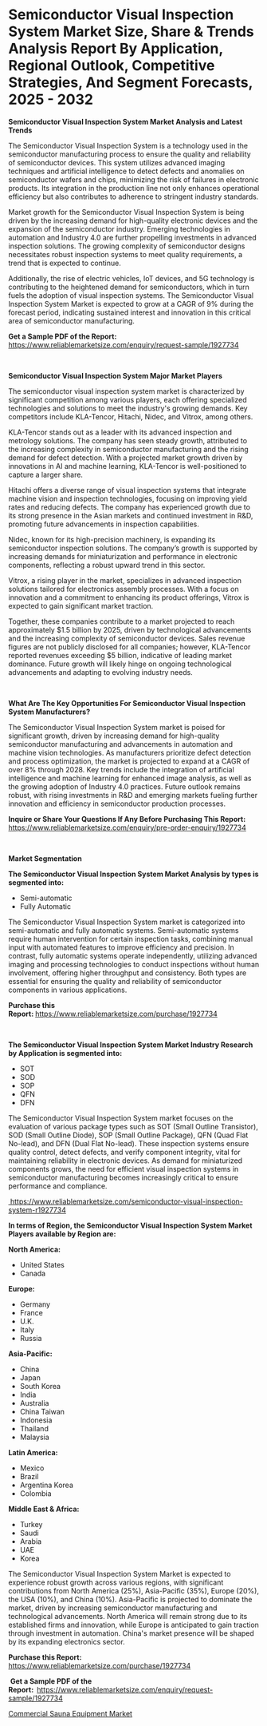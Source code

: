 <p><h1>Semiconductor Visual Inspection System Market Size, Share & Trends Analysis Report By Application, Regional Outlook, Competitive Strategies, And Segment Forecasts, 2025 - 2032</h1></p><p><strong>Semiconductor Visual Inspection System Market Analysis and Latest Trends</strong></p>
<p><p>The Semiconductor Visual Inspection System is a technology used in the semiconductor manufacturing process to ensure the quality and reliability of semiconductor devices. This system utilizes advanced imaging techniques and artificial intelligence to detect defects and anomalies on semiconductor wafers and chips, minimizing the risk of failures in electronic products. Its integration in the production line not only enhances operational efficiency but also contributes to adherence to stringent industry standards.</p><p>Market growth for the Semiconductor Visual Inspection System is being driven by the increasing demand for high-quality electronic devices and the expansion of the semiconductor industry. Emerging technologies in automation and Industry 4.0 are further propelling investments in advanced inspection solutions. The growing complexity of semiconductor designs necessitates robust inspection systems to meet quality requirements, a trend that is expected to continue.</p><p>Additionally, the rise of electric vehicles, IoT devices, and 5G technology is contributing to the heightened demand for semiconductors, which in turn fuels the adoption of visual inspection systems. The Semiconductor Visual Inspection System Market is expected to grow at a CAGR of 9% during the forecast period, indicating sustained interest and innovation in this critical area of semiconductor manufacturing.</p></p>
<p><strong>Get a Sample PDF of the Report:&nbsp;</strong> <a href="https://www.reliablemarketsize.com/enquiry/request-sample/1927734?utm_campaign=1879&utm_medium=2&utm_source=Github&utm_content=ia&utm_term=15012025&utm_id=semiconductor-visual-inspection-system">https://www.reliablemarketsize.com/enquiry/request-sample/1927734</a></p>
<p>&nbsp;</p>
<p><strong>Semiconductor Visual Inspection System Major Market Players</strong></p>
<p><p>The semiconductor visual inspection system market is characterized by significant competition among various players, each offering specialized technologies and solutions to meet the industry's growing demands. Key competitors include KLA-Tencor, Hitachi, Nidec, and Vitrox, among others.</p><p>KLA-Tencor stands out as a leader with its advanced inspection and metrology solutions. The company has seen steady growth, attributed to the increasing complexity in semiconductor manufacturing and the rising demand for defect detection. With a projected market growth driven by innovations in AI and machine learning, KLA-Tencor is well-positioned to capture a larger share.</p><p>Hitachi offers a diverse range of visual inspection systems that integrate machine vision and inspection technologies, focusing on improving yield rates and reducing defects. The company has experienced growth due to its strong presence in the Asian markets and continued investment in R&D, promoting future advancements in inspection capabilities.</p><p>Nidec, known for its high-precision machinery, is expanding its semiconductor inspection solutions. The company’s growth is supported by increasing demands for miniaturization and performance in electronic components, reflecting a robust upward trend in this sector.</p><p>Vitrox, a rising player in the market, specializes in advanced inspection solutions tailored for electronics assembly processes. With a focus on innovation and a commitment to enhancing its product offerings, Vitrox is expected to gain significant market traction.</p><p>Together, these companies contribute to a market projected to reach approximately $1.5 billion by 2025, driven by technological advancements and the increasing complexity of semiconductor devices. Sales revenue figures are not publicly disclosed for all companies; however, KLA-Tencor reported revenues exceeding $5 billion, indicative of leading market dominance. Future growth will likely hinge on ongoing technological advancements and adapting to evolving industry needs.</p></p>
<p>&nbsp;</p>
<p><strong>What Are The Key Opportunities For Semiconductor Visual Inspection System Manufacturers?</strong></p>
<p><p>The Semiconductor Visual Inspection System market is poised for significant growth, driven by increasing demand for high-quality semiconductor manufacturing and advancements in automation and machine vision technologies. As manufacturers prioritize defect detection and process optimization, the market is projected to expand at a CAGR of over 8% through 2028. Key trends include the integration of artificial intelligence and machine learning for enhanced image analysis, as well as the growing adoption of Industry 4.0 practices. Future outlook remains robust, with rising investments in R&D and emerging markets fueling further innovation and efficiency in semiconductor production processes.</p></p>
<p><strong>Inquire or Share Your Questions If Any Before Purchasing This Report:</strong> <a href="https://www.reliablemarketsize.com/enquiry/pre-order-enquiry/1927734?utm_campaign=1879&utm_medium=2&utm_source=Github&utm_content=ia&utm_term=15012025&utm_id=semiconductor-visual-inspection-system">https://www.reliablemarketsize.com/enquiry/pre-order-enquiry/1927734</a></p>
<p>&nbsp;</p>
<p><strong>Market Segmentation</strong></p>
<p><strong>The Semiconductor Visual Inspection System Market Analysis by types is segmented into:</strong></p>
<p><ul><li>Semi-automatic</li><li>Fully Automatic</li></ul></p>
<p><p>The Semiconductor Visual Inspection System market is categorized into semi-automatic and fully automatic systems. Semi-automatic systems require human intervention for certain inspection tasks, combining manual input with automated features to improve efficiency and precision. In contrast, fully automatic systems operate independently, utilizing advanced imaging and processing technologies to conduct inspections without human involvement, offering higher throughput and consistency. Both types are essential for ensuring the quality and reliability of semiconductor components in various applications.</p></p>
<p><strong>Purchase this Report:&nbsp;</strong><a href="https://www.reliablemarketsize.com/purchase/1927734?utm_campaign=1879&utm_medium=2&utm_source=Github&utm_content=ia&utm_term=15012025&utm_id=semiconductor-visual-inspection-system">https://www.reliablemarketsize.com/purchase/1927734</a></p>
<p>&nbsp;</p>
<p><strong>The Semiconductor Visual Inspection System Market Industry Research by Application is segmented into:</strong></p>
<p><ul><li>SOT</li><li>SOD</li><li>SOP</li><li>QFN</li><li>DFN</li></ul></p>
<p><p>The Semiconductor Visual Inspection System market focuses on the evaluation of various package types such as SOT (Small Outline Transistor), SOD (Small Outline Diode), SOP (Small Outline Package), QFN (Quad Flat No-lead), and DFN (Dual Flat No-lead). These inspection systems ensure quality control, detect defects, and verify component integrity, vital for maintaining reliability in electronic devices. As demand for miniaturized components grows, the need for efficient visual inspection systems in semiconductor manufacturing becomes increasingly critical to ensure performance and compliance.</p></p>
<p><a href="https://www.reliablemarketsize.com/semiconductor-visual-inspection-system-r1927734?utm_campaign=1879&utm_medium=2&utm_source=Github&utm_content=ia&utm_term=15012025&utm_id=semiconductor-visual-inspection-system">&nbsp;https://www.reliablemarketsize.com/semiconductor-visual-inspection-system-r1927734</a></p>
<p><strong>In terms of Region, the Semiconductor Visual Inspection System Market Players available by Region are:</strong></p>
<p>
    <p> <strong> North America: </strong>
        <ul>
            <li>United States</li>
            <li>Canada</li>
        </ul>
        </p> 
    <p> <strong> Europe: </strong>
        <ul>
            <li>Germany</li>
            <li>France</li>
            <li>U.K.</li>
            <li>Italy</li>
            <li>Russia</li>
        </ul>
        </p> 
    <p> <strong> Asia-Pacific: </strong>
        <ul>
            <li>China</li>
            <li>Japan</li>
            <li>South Korea</li>
            <li>India</li>
            <li>Australia</li>
            <li>China Taiwan</li>
            <li>Indonesia</li>
            <li>Thailand</li>
            <li>Malaysia</li>
        </ul>
        </p> 
    <p> <strong> Latin America: </strong>
        <ul>
            <li>Mexico</li>
            <li>Brazil</li>
            <li>Argentina Korea</li>
            <li>Colombia</li>
        </ul>
        </p> 
    <p> <strong> Middle East & Africa: </strong>
        <ul>
            <li>Turkey</li>
            <li>Saudi</li>
            <li>Arabia</li>
            <li>UAE</li>
            <li>Korea</li>
        </ul>
    </p>
    </p>
<p><p>The Semiconductor Visual Inspection System Market is expected to experience robust growth across various regions, with significant contributions from North America (25%), Asia-Pacific (35%), Europe (20%), the USA (10%), and China (10%). Asia-Pacific is projected to dominate the market, driven by increasing semiconductor manufacturing and technological advancements. North America will remain strong due to its established firms and innovation, while Europe is anticipated to gain traction through investment in automation. China's market presence will be shaped by its expanding electronics sector.</p></p>
<p><strong>Purchase this Report: </strong><a href="https://www.reliablemarketsize.com/purchase/1927734?utm_campaign=1879&utm_medium=2&utm_source=Github&utm_content=ia&utm_term=15012025&utm_id=semiconductor-visual-inspection-system">https://www.reliablemarketsize.com/purchase/1927734</a></p>
<p>&nbsp;<strong>Get a Sample PDF of the Report:&nbsp;&nbsp;</strong><a href="https://www.reliablemarketsize.com/enquiry/request-sample/1927734?utm_campaign=1879&utm_medium=2&utm_source=Github&utm_content=ia&utm_term=15012025&utm_id=semiconductor-visual-inspection-system">https://www.reliablemarketsize.com/enquiry/request-sample/1927734</a></p>
<p><strong></strong></p>
<p><p><a href="https://github.com/FassouRP/Market-Research-Report-List-6/blob/main/commercial-sauna-equipment-market.md?utm_campaign=1879&utm_medium=2&utm_source=Github&utm_content=ia&utm_term=15012025&utm_id=semiconductor-visual-inspection-system">Commercial Sauna Equipment Market</a></p></p>
